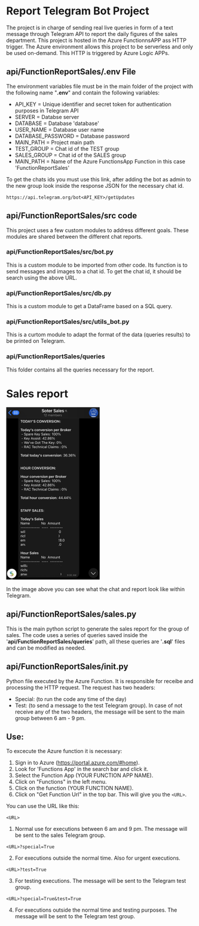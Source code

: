 # Report Telegram Bot Project

The project is in charge of sending real live queries in form of a text message through Telegram API to report the daily figures of the sales department. This project is hosted in the Azure FunctionnsAPP ass HTTP trigger. The Azure environment allows this project to be serverless and only be used on-demand. This HTTP is triggered by Azure Logic APPs.

## api/FunctionReportSales/.env File

The environment variables file must be in the main folder of the project with the following name "**.env**" and contain the following variables:

* API_KEY = Unique identifier and secret token for authentication purposes in Telegram API
* SERVER = Databse server
* DATABASE = Database 'database'
* USER_NAME = Database user name
* DATABASE_PASSWORD = Database password
* MAIN_PATH = Project main path
* TEST_GROUP = Chat id of the TEST group
* SALES_GROUP = Chat id of the SALES group
* MAIN_PATH = Name of the Azure FunctionsApp Function in this case 'FunctionReportSales'

To get the chats ids you must use this link, after adding the bot as admin to the new group look inside the response JSON for the necessary chat id.
```
https://api.telegram.org/bot<API_KEY>/getUpdates
```

## api/FunctionReportSales/src code

This project uses a few custom modules to address different goals. These modules are shared between the different chat reports.

### api/FunctionReportSales/src/bot.py

This is a custom module to be imported from other code. Its function is to send messages and images to a chat id.
To get the chat id, it should be search using the above URL.

### api/FunctionReportSales/src/db.py

This is a custom module to get a DataFrame based on a SQL query.

### api/FunctionReportSales/src/utils_bot.py

This is a curtom module to adapt the format of the data (queries results) to be printed on Telegram.

### api/FunctionReportSales/queries

This folder contains all the queries necessary for the report.

# Sales report

<img src="images/sales_chat.png" width="250"/>

In the image above you can see what the chat and report look like within Telegram.

## api/FunctionReportSales/sales.py
This is the main python script to generate the sales report for the group of sales.
The code uses a series of queries saved inside the '**api/FunctionReportSales/queries**' path, all these queries are '**.sql**' files and can be modified as needed.

## api/FunctionReportSales/__init__.py
Python file executed by the Azure Function. It is responsible for receibe and processing the HTTP request. 
The request has two headers: 
* Special: (to run the code any time of the day) 
* Test: (to send a message to the test Telegram group). 
In case of not receive any of the two headers, the message will be sent to the main group between 6 am - 9 pm.

## Use:

To excecute the Azure function it is necessary:
1. Sign in to Azure (https://portal.azure.com/#home).
2. Look for 'Functions App' in the search bar and click it.
3. Select the Function App (YOUR FUNCTION APP NAME).
4. Click on "Functions" in the left menu.
5. Click on the function (YOUR FUNCTION NAME).
6. Click on "Get Function Url" in the top bar. This will give you the ```<URL>```.

You can use the URL like this:
```
<URL>
```
 1. Normal use for executions between 6 am and 9 pm. The message will be sent to the sales Telegram group.

```
<URL>?special=True
```
2. For executions outside the normal time. Also for urgent executions.

```
<URL>?test=True
```
3. For testing executions. The message will be sent to the Telegram test group.

```
<URL>?special=True&test=True
```
4. For executions outside the normal time and testing purposes. The message will be sent to the Telegram test group.